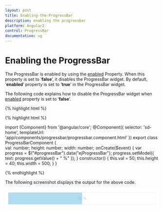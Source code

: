 ```yaml
---
layout: post
title: Enabling-the-ProgressBar
description: enabling the progressbar
platform: Angular2
control: ProgressBar
documentation: ug
---
```


# Enabling the ProgressBar

The ProgressBar is enabled by using the [enabled](https://help.syncfusion.com/api/js/ejprogressbar#members:enabled) Property. When this property is set to ‘**false**’, it disables the ProgressBar widget. By default, ‘**enabled**’ property is set to ‘**true**’ in the ProgressBar widget.

The following code explains how to disable the ProgressBar widget when [enabled](https://help.syncfusion.com/api/js/ejprogressbar#members:enabled) property is set to ‘**false**’.

{% highlight html %}

<div class="control">
    <ej-progressbar id="progressBar" [enabled]="false" [value]="val" [height]="height" [width]="width" (create)="onCreate($event)"></ej-progressbar>  
</div>

{% highlight html %}

import {Component} from '@angular/core';
@Component({
selector: 'sd-home',
templateUrl: 'app/components/progressbar/progressbar.component.html'
})
export class ProgressBarComponent {  
    val: number;
    height: number;
    width: number;
    onCreate($event) {
        var progress = $("#progressBar").data("ejProgressBar");
        progress.setModel({ text: progress.getValue() + " %" });
    }
    constructor() {
        this.val = 50;
        this.height = 40;
        this.width = 500;
    }
}

{% endhighlight %}

The following screenshot displays the output for the above code.

![](Enabling-the-ProgressBar_images/Enabling-the-ProgressBar_img1.png) 

